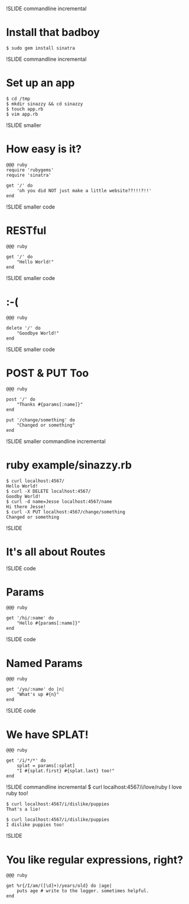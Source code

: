 !SLIDE commandline incremental
# Install that badboy #

    $ sudo gem install sinatra

!SLIDE commandline incremental
# Set up an app #

    $ cd /tmp
    $ mkdir sinazzy && cd sinazzy
    $ touch app.rb
    $ vim app.rb

!SLIDE smaller
# How easy is it?
    @@@ ruby
    require 'rubygems'
    require 'sinatra'

    get '/' do
        'oh you did NOT just make a little website??!!!?!!'
    end



!SLIDE smaller code
# RESTful
    @@@ ruby

    get '/' do
        "Hello World!"
    end
!SLIDE smaller code
# :-(
    @@@ ruby

    delete '/' do
        "Goodbye World!"
    end

!SLIDE smaller code
# POST & PUT Too
    @@@ ruby

    post '/' do
        "Thanks #{params[:name]}"
    end

    put '/change/something' do
        "Changed or something"
    end

!SLIDE smaller commandline incremental
# ruby example/sinazzy.rb #
    $ curl localhost:4567/
    Hello World!
    $ curl -X DELETE localhost:4567/
    Goodby World!
    $ curl -d name=Jesse localhost:4567/name
    Hi there Jesse!
    $ curl -X PUT localhost:4567/change/something
    Changed or something

!SLIDE
# It's all about Routes #

!SLIDE code
# Params #

    @@@ ruby

    get '/hi/:name' do
        "Hello #{params[:name]}"
    end

!SLIDE code
# Named Params #

    @@@ ruby

    get '/yo/:name' do |n|
        "What's up #{n}"
    end

!SLIDE code
# We have SPLAT! #
    @@@ ruby

    get '/i/*/*' do
        splat = params[:splat]
        "I #{splat.first} #{splat.last} too!"
    end

!SLIDE commandline incremental
    $ curl localhost:4567/i/love/ruby
    I love ruby too!

    $ curl localhost:4567/i/dislike/puppies
    That's a lie!

    $ curl localhost:4567/i/dislike/puppies
    I dislike puppies too!

!SLIDE
# You like regular expressions, right? #

    @@@ ruby

    get %r{/I/am/([\d]+)/years/old} do |age|
        puts age # write to the logger. sometimes helpful.
    end


